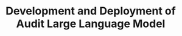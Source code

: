 ---
title: "Development and Deployment of Audit Large Language Model"
collection: projects
# type: "LLM for Audit"
# permalink: /projects/2025-AuditLLM
excerpt: |
    <div style="text-align: justify; font-size: 16px; color: #666; margin: 5px 0 0 20px; margin-left: 0px;">
        <p>
            The primary objective of this project is to design, fine-tune and deploy a secure, internally-facing Audit Large Language Model (ALLM) to empower auditors at <a href="https://sjt.henan.gov.cn/" style="text-decoration: none;">Henan Provincial Audit Department</a>. Built atop Qwen foundation model, our ALLM need deliver intelligent support for audit Q&A, regulatory compliance and table-data analysis, improving audit efficiency and accuracy. In this project, I worked with Lutong Zhang and Haonan Zhang to finish the following tasks:
        </p>
        <ul style="padding-left: 30px; margin-top: 0;">
            <li style="margin-bottom: 15px;">
                Data Collection: Aggregating amounts of audit documentation, historical audit reports, government financial regulations (national and provincial level), accounting standards (e.g., Chinese GAAP), policy directives, compliance manuals, and best practice guidelines.
            </li>
            <li style="margin-bottom: 15px;">
                Data Processing: Implementing data processing pipelines for heterogeneous audit sources, including: text extraction that applies PaddleOCR with regex-based digit correction for scanned documents, pdfplumber for layout-aware PDF, python-docx for DOCX files; spaCy + FinBERT for entity normalization of regulations/financial terms; DeepSeek-V2 classification for document categorization and UIE model for sensitivity tagging; LayoutLMv3 for context-aware semantic segmentation to preserve audit logic.
            </li>
            <li style="margin-bottom: 15px;">
                Knowledge Vectorization: Utilizing BGE-M3 to transform textual knowledge into high-dimensional vectors indexed into Milvus with metadata filters, enabling efficient semantic search and retrieval.
            </li>
            <li style="margin-bottom: 15px;">
                Synthetic QA Generation: Using Qwen-72B-Chat to produce question-answer pairs reflecting common audit scenarios, enriching our fine-tuning dataset.
            </li>
            <li style="margin-bottom: 15px;">
                Expert Annotation: Collaborating with senior auditors to annotate real audit cases, identifying key entities, risks, compliance issues, and generating relevant queries/responses.
            </li>
            <li style="margin-bottom: 15px;">
                Instruction Tuning: Formulating diverse instructions covering typical audit tasks (e.g., "Identify potential fraud indicators in this transaction log," "Explain the relevant regulation for expense X," "Summarize the key findings from report Y").
            </li>
        </ul>
    </div>
venue: "AITA and Henan Provincial Audit Department, Henan, China"
start-date: 2024-12-15
end-date: 2025-04-01
---